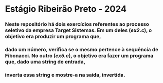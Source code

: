 # Estágio Ribeirão Preto - 2024
### Neste repositório há dois exercícios referentes ao processo seletivo da empresa Target Sistemas. Em um deles (*ex2.c*), o objetivo era produzir um programa que,
### dado um número, verifica se o mesmo pertence à sequência de Fibonacci. No outro (*ex5.c*), o objetivo era fazer um programa que, dado uma string de entrada, 
### inverta essa string e mostre-a na saída, invertida.
